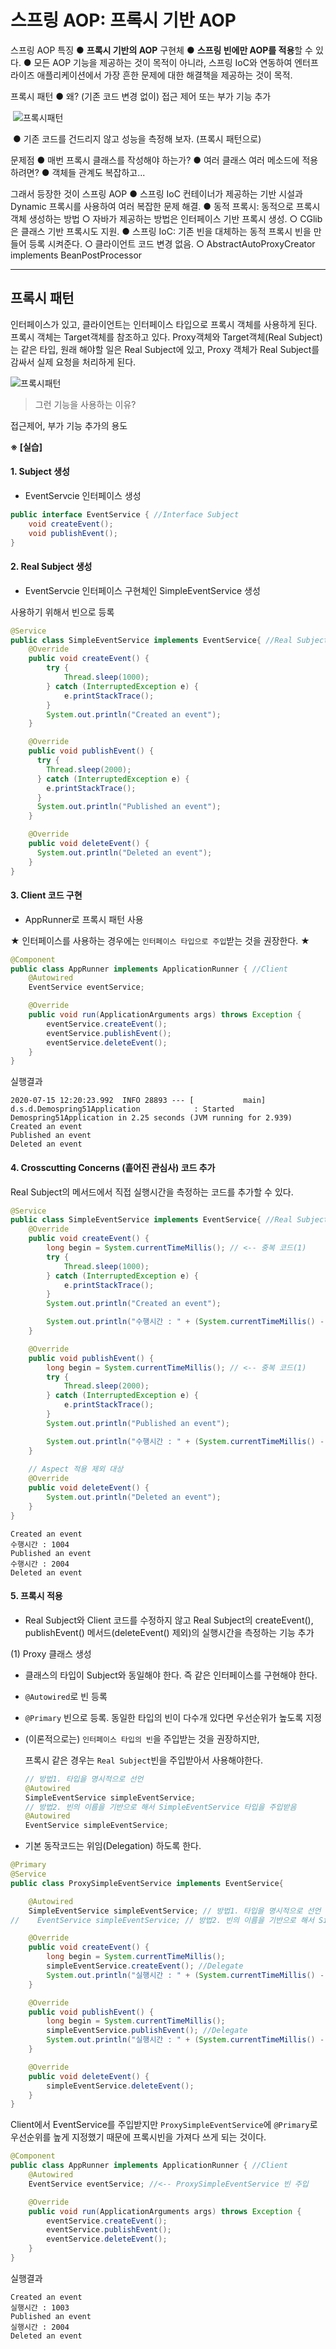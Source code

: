 # 스프링 AOP: 프록시 기반 AOP

스프링 AOP 특징
	● **프록시 기반의 AOP** 구현체
	● **스프링 빈에만 AOP를 적용**할 수 있다.
	● 모든 AOP 기능을 제공하는 것이 목적이 아니라, 스프링 IoC와 연동하여 엔터프라이즈 애플리케이션에서 가장 흔한 문제에 대한 해결책을 제공하는 것이 목적.

프록시 패턴
	● 왜? (기존 코드 변경 없이) 접근 제어 또는 부가 기능 추가

​	![프록시패턴](https://i.imgur.com/Y0e5KEp.png)

​	● 기존 코드를 건드리지 않고 성능을 측정해 보자. (프록시 패턴으로)

문제점
	● 매번 프록시 클래스를 작성해야 하는가?
	● 여러 클래스 여러 메소드에 적용하려면?
	● 객체들 관계도 복잡하고...

그래서 등장한 것이 스프링 AOP
	● 스프링 IoC 컨테이너가 제공하는 기반 시설과 Dynamic 프록시를 사용하여 여러 복잡한 문제 해결.
	● 동적 프록시: 동적으로 프록시 객체 생성하는 방법
			○ 자바가 제공하는 방법은 인터페이스 기반 프록시 생성.
			○ CGlib은 클래스 기반 프록시도 지원.
	● 스프링 IoC: 기존 빈을 대체하는 동적 프록시 빈을 만들어 등록 시켜준다.
			○ 클라이언트 코드 변경 없음.
			○ AbstractAutoProxyCreator implements BeanPostProcessor

---

## 프록시 패턴

인터페이스가 있고, 클라이언트는 인터페이스 타입으로 프록시 객체를 사용하게 된다. 프록시 객체는 Target객체를 참조하고 있다.  Proxy객체와 Target객체(Real Subject)는 같은 타입, 원래 해야할 일은 Real Subject에 있고, Proxy 객체가 Real Subject를 감싸서 실제 요청을 처리하게 된다.

![프록시패턴](https://i.imgur.com/Y0e5KEp.png)

> 그런 기능을 사용하는 이유?

접근제어, 부가 기능 추가의 용도



**※ [실습]**

#### 1. <interface>  Subject 생성

* EventServcie 인터페이스 생성

```java
public interface EventService { //Interface Subject
    void createEvent();
    void publishEvent();
}
```



#### 2. Real Subject 생성

* EventServcie 인터페이스 구현체인 SimpleEventService 생성

사용하기 위해서 빈으로 등록

```java
@Service
public class SimpleEventService implements EventService{ //Real Subject
    @Override
    public void createEvent() {
        try {
            Thread.sleep(1000);
        } catch (InterruptedException e) {
            e.printStackTrace();
        }
        System.out.println("Created an event");
    }

    @Override
    public void publishEvent() {
      try {
        Thread.sleep(2000);
      } catch (InterruptedException e) {
        e.printStackTrace();
      }
      System.out.println("Published an event");
    }

    @Override
    public void deleteEvent() {
      System.out.println("Deleted an event");
    }
}
```



#### 3. Client 코드 구현

* AppRunner로 프록시 패턴 사용

★ 인터페이스를 사용하는 경우에는 `인터페이스 타입으로 주입`받는 것을 권장한다. ★

```java
@Component
public class AppRunner implements ApplicationRunner { //Client
    @Autowired
    EventService eventService;

    @Override
    public void run(ApplicationArguments args) throws Exception {
        eventService.createEvent();
        eventService.publishEvent();
        eventService.deleteEvent();
    }
}
```

실행결과

```
2020-07-15 12:20:23.992  INFO 28893 --- [           main] d.s.d.Demospring51Application            : Started Demospring51Application in 2.25 seconds (JVM running for 2.939)
Created an event
Published an event
Deleted an event
```



#### 4. Crosscutting Concerns (흩어진 관심사) 코드 추가

Real Subject의 메서드에서 직접 실행시간을 측정하는 코드를 추가할 수 있다.

```java
@Service
public class SimpleEventService implements EventService{ //Real Subject
    @Override
    public void createEvent() {
        long begin = System.currentTimeMillis(); // <-- 중복 코드(1) 
        try {
            Thread.sleep(1000);
        } catch (InterruptedException e) {
            e.printStackTrace();
        }
        System.out.println("Created an event");

        System.out.println("수행시간 : " + (System.currentTimeMillis() - begin)); // <-- 중복 코드(2)
    }

    @Override
    public void publishEvent() {
        long begin = System.currentTimeMillis(); // <-- 중복 코드(1)
        try {
            Thread.sleep(2000);
        } catch (InterruptedException e) {
            e.printStackTrace();
        }
        System.out.println("Published an event");

        System.out.println("수행시간 : " + (System.currentTimeMillis() - begin)); // <-- 중복 코드(2)
    }
  
    // Aspect 적용 제외 대상
    @Override
    public void deleteEvent() {
        System.out.println("Deleted an event");
    }
}
```

```
Created an event
수행시간 : 1004
Published an event
수행시간 : 2004
Deleted an event
```



#### 5. 프록시 적용

* Real Subject와 Client 코드를 수정하지 않고 Real Subject의 createEvent(), publishEvent() 메서드(deleteEvent() 제외)의 실행시간을 측정하는 기능 추가

(1) Proxy 클래스 생성

* 클래스의 타입이 Subject와 동일해야 한다. 즉 같은 인터페이스를 구현해야 한다.

* `@Autowired`로 빈 등록

* `@Primary` 빈으로 등록. 동일한 타입의 빈이 다수개 있다면 우선순위가 높도록 지정

* (이론적으로는) `인터페이스 타입의 빈`을 주입받는 것을 권장하지만,

  프록시 같은 경우는 `Real Subject`빈을 주입받아서 사용해야한다.

  ```java
  // 방법1. 타입을 명시적으로 선언
  @Autowired
  SimpleEventService simpleEventService;
  // 방법2. 빈의 이름을 기반으로 해서 SimpleEventService 타입을 주입받음
  @Autowired
  EventService simpleEventService;
  ```

  

* 기본 동작코드는 위임(Delegation) 하도록 한다.

```java
@Primary
@Service
public class ProxySimpleEventService implements EventService{

    @Autowired
    SimpleEventService simpleEventService; // 방법1. 타입을 명시적으로 선언
//    EventService simpleEventService; // 방법2. 빈의 이름을 기반으로 해서 SimpleEventService 타입을 주입받음

    @Override
    public void createEvent() {
        long begin = System.currentTimeMillis();
        simpleEventService.createEvent(); //Delegate
        System.out.println("실행시간 : " + (System.currentTimeMillis() - begin));
    }

    @Override
    public void publishEvent() {
        long begin = System.currentTimeMillis();
        simpleEventService.publishEvent(); //Delegate
        System.out.println("실행시간 : " + (System.currentTimeMillis() - begin));
    }

    @Override
    public void deleteEvent() {
        simpleEventService.deleteEvent();
    }
}
```



Client에서 EventService를 주입받지만 `ProxySimpleEventService`에 `@Primary`로 우선순위를 높게 지정했기 때문에 프록시빈을 가져다 쓰게 되는 것이다.

```java
@Component
public class AppRunner implements ApplicationRunner { //Client
    @Autowired
    EventService eventService; //<-- ProxySimpleEventService 빈 주입

    @Override
    public void run(ApplicationArguments args) throws Exception {
        eventService.createEvent();
        eventService.publishEvent();
        eventService.deleteEvent();
    }
}
```



실행결과

```
Created an event
실행시간 : 1003
Published an event
실행시간 : 2004
Deleted an event
```

















